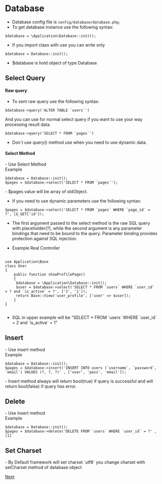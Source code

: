 # Database
- Database config file is `config/database/database.php`;
- To get database instance use the following syntax: <br>
<pre><code>$database = \Application\Database::init();</code></pre>

- If you import class with use you can write only
<pre><code>$database = Database::init();</code></pre>

- $database is hold object of type Database

<h2>Select Query</h2>
<h4>Raw query</h4>

- To sent raw query use the following syntax: <br>
<pre><code>$database->query('ALTER TABLE `users`')</code></pre>
And you can use for normal select query if you want to use your way processing result data.
<pre><code>$database->query('SELECT * FROM `pages`')</code></pre>
- Don`t use query() method use when you need to use dynamic data. 

<h4>Select Method</h4>
- Use Select Method <br> Example <br>
<pre><code>$database = Database::init();<br>$pages = $database->select('SELECT * FROM `pages`');</code></pre>
- $pages value will be array of stdObject.

- If you need to use dynamic parameters use the following syntax: <br>
<pre><code>$pages = $database->select('SELECT * FROM `pages` WHERE `page_id` = ?', [$_GET['id']);</code></pre>

- The first argument passed to the select method is the raw SQL query with placeholder(?), while the second argument is any parameter bindings that need to be bound to the query. Parameter binding provides protection against SQL injection. 

- Example Real Controller<br>
<pre>
    <code>
use Application\Base
class User
{
    public function showProfilePage()
    {
     $database = \Application\Database::init();
     $user = $database->select('SELECT * FROM `users` WHERE `user_id` = ? and `is_active` = ?', ['2', '1']);
     return Base::View('user_profile', ['user' => $user]);       
    }        
}
    </code>
</pre>
- SQL in upper example will be "SELECT * FROM \`users\` WHERE \`user_id\` = 2 and \`is_active\` = 1"

<h2>Insert</h2>
- Use insert method <br> Example <br>
<pre><code>$database = Database::init();
$pages = $database->insert('INSERT INTO users (`username`, `password`, `email`) VALUES (?, ?, ?)' , ['user', 'pass', 'email']);</code></pre>
- Insert method always will return bool(true) if query is successful and will return bool(false) if query has error.

<h2>Delete</h2>
- Use insert method <br> Example <br>
<pre><code>$database = Database::init();
$pages = $database->delete('DELETE FROM `users` WHERE `user_id` = ?' , [1]</code></pre>

<h2>Set Charset</h2>
- By Default framework will set charset `utf8` you change charset with setCharset method of database object


<a href="06logger.md">Next</a>